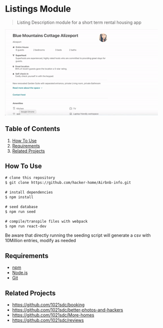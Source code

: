 # Listings Module

> Listing Description module for a short term rental housing app

![](Listings.gif)

## Table of Contents
1. <a href="#how_to_use">How To Use</a>
2. <a href="#requirements">Requirements</a>
3. <a href="#related_projects">Related Projects</a>
## <a id="how_to_use">How To Use</a>
```
# clone this repository
$ git clone https://github.com/hacker-home/Airbnb-info.git

# install dependencies
$ npm install

# seed database
$ npm run seed

# compile/transpile files with webpack
$ npm run react-dev
```
Be aware that directly running the seeding script will generate a csv with 10Million entries, modify as needed

## <a id="requirements">Requirements</a>
* [npm](https://www.npmjs.com/)
* [Node.js](https://nodejs.org/en/download/)
* [Git](https://git-scm.com/)

## <a id="related_projects">Related Projects</a>
* https://github.com/1021sdc/booking
* https://github.com/1021sdc/better-photos-and-hackers
* https://github.com/1021sdc/More-homes
* https://github.com/1021sdc/reviews

